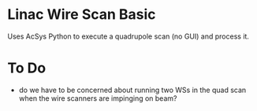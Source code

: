# Linac Wire Scan Basic
Uses AcSys Python to execute a quadrupole scan (no GUI) and process it.  

# To Do
- do we have to be concerned about running two WSs in the quad scan when the wire scanners are impinging on beam? 